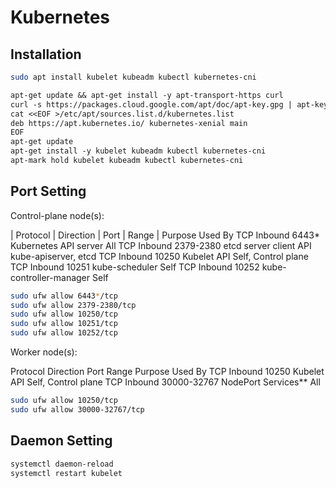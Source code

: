 # Kubernetes

## Installation

```sh
sudo apt install kubelet kubeadm kubectl kubernetes-cni
```

```txt
apt-get update && apt-get install -y apt-transport-https curl
curl -s https://packages.cloud.google.com/apt/doc/apt-key.gpg | apt-key add -
cat <<EOF >/etc/apt/sources.list.d/kubernetes.list
deb https://apt.kubernetes.io/ kubernetes-xenial main
EOF
apt-get update
apt-get install -y kubelet kubeadm kubectl kubernetes-cni
apt-mark hold kubelet kubeadm kubectl kubernetes-cni
```

## Port Setting

Control-plane node(s):

| Protocol | Direction | Port | Range | Purpose	Used By
TCP	Inbound	6443*	Kubernetes API server	All
TCP	Inbound	2379-2380	etcd server client API	kube-apiserver, etcd
TCP	Inbound	10250	Kubelet API	Self, Control plane
TCP	Inbound	10251	kube-scheduler	Self
TCP	Inbound	10252	kube-controller-manager	Self
```sh
sudo ufw allow 6443*/tcp
sudo ufw allow 2379-2380/tcp
sudo ufw allow 10250/tcp
sudo ufw allow 10251/tcp
sudo ufw allow 10252/tcp
```

Worker node(s):

Protocol	Direction	Port Range	Purpose	Used By
TCP	Inbound	10250	Kubelet API	Self, Control plane
TCP	Inbound	30000-32767	NodePort Services**	All
```sh
sudo ufw allow 10250/tcp
sudo ufw allow 30000-32767/tcp
```

## Daemon Setting

```sh
systemctl daemon-reload
systemctl restart kubelet
```
